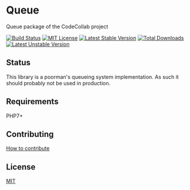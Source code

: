 # Queue

Queue package of the CodeCollab project

[![Build Status](https://travis-ci.org/CodeCollab/Queue.svg?branch=master)](https://travis-ci.org/CodeCollab/Queue) [![MIT License](https://img.shields.io/badge/license-MIT-blue.svg)](mit) [![Latest Stable Version](https://poser.pugx.org/codecollab/queue/v/stable)](https://packagist.org/packages/codecollab/queue) [![Total Downloads](https://poser.pugx.org/codecollab/queue/downloads)](https://packagist.org/packages/codecollab/queue) [![Latest Unstable Version](https://poser.pugx.org/codecollab/queue/v/unstable)](https://packagist.org/packages/codecollab/queue)

## Status

This library is a poorman's queueing system implementation. As such it should probably not be used in production.

## Requirements

PHP7+

## Contributing

[How to contribute][contributing]

## License

[MIT][mit]

[contributing]: https://github.com/CodeCollab/Queue/blob/master/CONTRIBUTING.md
[mit]: http://spdx.org/licenses/MIT
